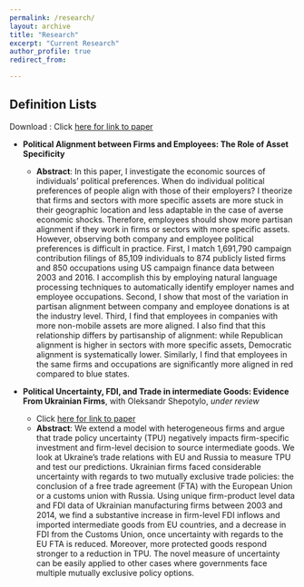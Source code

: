 ```yaml
---
permalink: /research/
layout: archive
title: "Research"
excerpt: "Current Research"
author_profile: true
redirect_from: 

---
```


## Definition Lists

Download
:   Click [here for link to paper](https://papers.ssrn.com/sol3/papers.cfm?abstract_id=2983695)


* **Political Alignment between Firms and Employees: The Role of Asset Specificity**
  * **Abstract**: In this paper, I investigate the economic sources of individuals’ political
  preferences. When do individual political preferences of people
  align with those of their employers? I theorize that firms and sectors with more specific
  assets are more stuck in their geographic location and less adaptable in the case of
  averse economic shocks. Therefore, employees should show more partisan alignment
  if they work in firms or sectors with more specific assets. However, observing both
  company and employee political preferences is difficult in practice.
  First, I match 1,691,790 campaign contribution filings of 85,109 individuals to 874
  publicly listed firms and 850 occupations using US campaign finance data between
  2003 and 2016. I accomplish this by employing natural language processing techniques
  to automatically identify employer names and employee occupations. Second,
  I show that most of the variation in partisan alignment between company
  and employee donations is at the industry level. Third, I find that employees in companies with more non-mobile assets are more
  aligned. I also find that this relationship
  differs by partisanship of alignment: while Republican alignment is higher in sectors
  with more specific assets, Democratic alignment is systematically lower. Similarly, I
  find that employees in the same firms and occupations are significantly more aligned
  in red compared to blue states.


* **Political Uncertainty, FDI, and Trade in intermediate Goods: Evidence From Ukrainian Firms**, with Oleksandr Shepotylo, _under review_
  * Click [here for link to paper](https://papers.ssrn.com/sol3/papers.cfm?abstract_id=2983695)
  * **Abstract**: We extend a model with heterogeneous firms and argue that trade policy uncertainty (TPU) 
  negatively impacts firm-specific investment and firm-level decision to source intermediate goods. 
  We look at Ukraine’s trade relations with EU and Russia to measure
  TPU and test our predictions. Ukrainian firms faced considerable uncertainty
  with regards to two mutually exclusive trade policies: the conclusion of a free trade
  agreement (FTA) with the European Union or a customs union with Russia. Using
  unique firm-product level data and FDI data of Ukrainian manufacturing firms between
  2003 and 2014, we find a substantive increase in firm-level FDI inflows and
  imported intermediate goods from EU countries, and a decrease in FDI from the Customs
  Union, once uncertainty with regards to the EU FTA is reduced. Moreover,
  more protected goods respond stronger to a reduction in TPU. The novel measure
  of uncertainty can be easily applied to other cases where governments face multiple
  mutually exclusive policy options.
 
 
 
